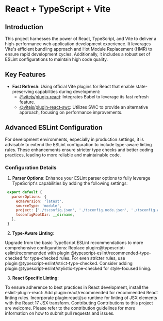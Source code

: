 
# React + TypeScript + Vite

## Introduction
This project harnesses the power of React, TypeScript, and Vite to deliver a high-performance web application development experience. It leverages Vite's efficient bundling approach and Hot Module Replacement (HMR) to ensure rapid development cycles. Additionally, it includes a robust set of ESLint configurations to maintain high code quality.

## Key Features
- **Fast Refresh**: Using official Vite plugins for React that enable state-preserving capabilities during development:
  - [@vitejs/plugin-react](https://github.com/vitejs/vite-plugin-react/blob/main/packages/plugin-react/README.md): Integrates Babel to leverage its fast refresh feature.
  - [@vitejs/plugin-react-swc](https://github.com/vitejs/vite-plugin-react-swc): Utilizes SWC to provide an alternative approach, focusing on performance improvements.

## Advanced ESLint Configuration
For development environments, especially in production settings, it is advisable to extend the ESLint configuration to include type-aware linting rules. These enhancements ensure stricter type checks and better coding practices, leading to more reliable and maintainable code.

### Configuration Details
1. **Parser Options**:
   Enhance your ESLint parser options to fully leverage TypeScript's capabilities by adding the following settings:

  ```javascript
   export default {
     parserOptions: {
       ecmaVersion: 'latest',
       sourceType: 'module',
       project: ['./tsconfig.json', './tsconfig.node.json', './tsconfig.app.json'],
       tsconfigRootDir: __dirname,
     },
   }

  ```
2. **Type-Aware Linting**:

Upgrade from the basic TypeScript ESLint recommendations to more comprehensive configurations:
Replace plugin:@typescript-eslint/recommended with plugin:@typescript-eslint/recommended-type-checked for type-checked rules.
For even stricter rules, use plugin:@typescript-eslint/strict-type-checked.
Consider adding plugin:@typescript-eslint/stylistic-type-checked for style-focused lining.

3. **React Specific Linting**:

To ensure adherence to best practices in React development, install the eslint-plugin-react:
Add plugin:react/recommended for recommended React linting rules.
Incorporate plugin:react/jsx-runtime for linting of JSX elements with the React 17 JSX transform.
Contributing
Contributions to this project are welcome. Please refer to the contribution guidelines for more information on how to submit pull requests and issues.


